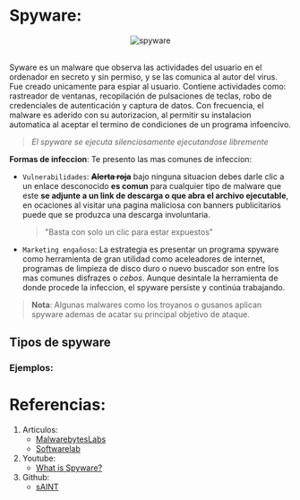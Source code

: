 # Spyware: 

<div align= "center">
<img src="https://www.malwarebytes.com/images/pillar-page/spyware-header-image.png" alt="spyware">
</div>
 
<br>

Syware es un malware que observa las actividades del usuario en el ordenador en secreto y sin permiso, y se las comunica al autor del virus. Fue creado unicamente para espiar al usuario. Contiene actividades como: rastreador de ventanas, recopilación de pulsaciones de teclas, robo de credenciales de autenticación y captura de datos.
Con frecuencia, el malware es aderido con su autorizacion, al permitir su instalacion automatica al aceptar el termino de condiciones de un programa infoencivo.
> _El spyware se ejecuta silenciosamente ejecutandose libremente_


 
**Formas de infeccion**:
Te presento las mas comunes de infeccion:
* `Vulnerabilidades`: ~~**Alerta roja**~~ bajo ninguna situacion debes darle clic a un enlace desconocido **es comun** para cualquier tipo de malware que este **se adjunte a un link de descarga o que abra el archivo ejecutable**, en ocaciones al visitar una pagina maliciosa con banners publicitarios puede que se produzca una descarga involuntaria.
   > "Basta con solo un clic para estar expuestos"
* `Marketing engañoso`: La estrategia es presentar un programa spyware como herramienta de gran utilidad como aceleadores de internet, programas de limpieza de disco duro o nuevo buscador son entre los mas comunes disfrazes o _cebos_. 
Aunque desintale la herramienta de donde procede la infeccion, el spyware persiste y continúa trabajando.
> __Nota__: Algunas malwares como los troyanos o gusanos aplican spyware ademas de acatar su principal objetivo de ataque.

## Tipos de spyware
### Ejemplos:
# Referencias:
1. Articulos:
   * [MalwarebytesLabs](https://es.malwarebytes.com/spyware/)
   * [Softwarelab](https://softwarelab.org/es/que-es-spyware/)
2. Youtube:
   - [What is Spyware?](https://www.youtube.com/watch?v=-Z3pp14oUiA)
3. Github:
   - [sAINT](https://github.com/tiagorlampert/sAINT)
